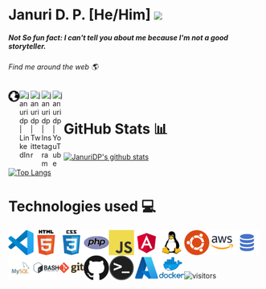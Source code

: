 # Januri D. P. [He/Him] <img src="https://raw.githubusercontent.com/vatsa287/vatsa287/master/assets/Hi.gif?raw=true" width="30px">

##### Not So fun fact: I can't tell you about me because I'm not a good storyteller.

###### Find me around the web 🌎

[<img align="left" alt="januridp.com" width="22px" src="https://raw.githubusercontent.com/iconic/open-iconic/master/svg/globe.svg" />][website]
[<img align="left" alt="januridp | LinkedIn" width="22px" src="https://cdn.jsdelivr.net/npm/simple-icons@v3/icons/linkedin.svg" />][linkedin]
[<img align="left" alt="januridp | Twitter" width="22px" src="https://cdn.jsdelivr.net/npm/simple-icons@v3/icons/twitter.svg" />][twitter]
[<img align="left" alt="januridp | Instagram" width="22px" src="https://cdn.jsdelivr.net/npm/simple-icons@v3/icons/instagram.svg" />][instagram]
[<img align="left" alt="januridp | YouTube" width="22px" src="https://cdn.jsdelivr.net/npm/simple-icons@v3/icons/youtube.svg" />][youtube]

<br>

# GitHub Stats 📊
[![JanuriDP's github stats](https://github-readme-stats.vercel.app/api?username=januridp&show_icons=true&theme=dark)](https://github.com/januridp)

[![Top Langs](https://github-readme-stats.vercel.app/api/top-langs/?username=januridp&layout=compact)](https://github.com/januridp)

# Technologies used :computer:

<img align="left" alt="Visual Studio Code" width="50px" src="https://raw.githubusercontent.com/github/explore/80688e429a7d4ef2fca1e82350fe8e3517d3494d/topics/visual-studio-code/visual-studio-code.png" />
<img align="left" alt="HTML5" width="50px" src="https://raw.githubusercontent.com/github/explore/80688e429a7d4ef2fca1e82350fe8e3517d3494d/topics/html/html.png" />
<img align="left" alt="CSS3" width="50px" src="https://raw.githubusercontent.com/github/explore/80688e429a7d4ef2fca1e82350fe8e3517d3494d/topics/css/css.png" />
<img align="left" alt="PHP" width="50px" src="https://raw.githubusercontent.com/github/explore/ccc16358ac4530c6a69b1b80c7223cd2744dea83/topics/php/php.png" />
<img align="left" alt="JavaScript" width="50px" src="https://raw.githubusercontent.com/github/explore/80688e429a7d4ef2fca1e82350fe8e3517d3494d/topics/javascript/javascript.png" />
<img align="left" alt="Angular" width="50px" src="https://raw.githubusercontent.com/github/explore/80688e429a7d4ef2fca1e82350fe8e3517d3494d/topics/angular/angular.png" />
<img align="left" alt="Linux" width="50px" src="https://raw.githubusercontent.com/github/explore/80688e429a7d4ef2fca1e82350fe8e3517d3494d/topics/linux/linux.png" />
<img align="left" alt="Ubuntu" width="50px" src="https://raw.githubusercontent.com/github/explore/80688e429a7d4ef2fca1e82350fe8e3517d3494d/topics/ubuntu/ubuntu.png" />
<img align="left" alt="AWS" width="50px" src="https://raw.githubusercontent.com/github/explore/fbceb94436312b6dacde68d122a5b9c7d11f9524/topics/aws/aws.png" />
<img align="left" alt="SQL" width="50px" src="https://raw.githubusercontent.com/github/explore/80688e429a7d4ef2fca1e82350fe8e3517d3494d/topics/sql/sql.png" />
<img align="left" alt="MySQL" width="50px" src="https://raw.githubusercontent.com/github/explore/80688e429a7d4ef2fca1e82350fe8e3517d3494d/topics/mysql/mysql.png" />
<img align="left" alt="Bash" width="50px" src="https://raw.githubusercontent.com/github/explore/80688e429a7d4ef2fca1e82350fe8e3517d3494d/topics/bash/bash.png" />
<img align="left" alt="Git" width="50px" src="https://raw.githubusercontent.com/github/explore/80688e429a7d4ef2fca1e82350fe8e3517d3494d/topics/git/git.png" />
<img align="left" alt="GitHub" width="50px" src="https://raw.githubusercontent.com/github/explore/78df643247d429f6cc873026c0622819ad797942/topics/github/github.png" />
<img align="left" alt="Terminal" width="50px" src="https://raw.githubusercontent.com/github/explore/80688e429a7d4ef2fca1e82350fe8e3517d3494d/topics/terminal/terminal.png" />
<img align="left" alt="Azure" width="50px" src="https://raw.githubusercontent.com/github/explore/80688e429a7d4ef2fca1e82350fe8e3517d3494d/topics/azure/azure.png" />
<img align="left" alt="Docker" width="50px" src="https://raw.githubusercontent.com/github/explore/80688e429a7d4ef2fca1e82350fe8e3517d3494d/topics/docker/docker.png" />

<br><br><br><br>

![visitors](https://visitor-badge.laobi.icu/badge?page_id=januridp.januridp)

[website]: https://januridp.com/
[twitter]: https://twitter.com/januridp
[youtube]: https://www.youtube.com/user/TheGeekStyle?sub_confirmation=1
[instagram]: https://www.instagram.com/januridp/
[linkedin]: https://www.linkedin.com/in/januridp/
